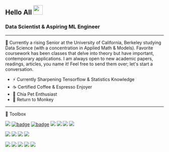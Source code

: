 ## Hello All <img src="https://media.giphy.com/media/hvRJCLFzcasrR4ia7z/giphy.gif" width="30px">

### Data Scientist & Aspiring ML Engineer 

---

🌱 Currently a rising Senior at the University of California, Berkeley studying Data Science (with a concentration in Applied Math & Models). Favorite coursework has been classes that delve into theory but have important, contemporary applications. I am always open to new academic papers, readings, articles, you name it! Feel free to send them over; let's start a conversation. 

- ⚡ Currently Sharpening Tensorflow & Statistics Knowledge
- ☕ Certified Coffee & Espresso Enjoyer
- 🌿 Chia Pet Enthusiast
- 🦍 Return to Monkey 

---

🧰 Toolbox

<a href="https://img.shields.io/badge/Python-FFD43B?style=for-the-badge&logo=python&logoColor=blue"><img src="https://img.shields.io/badge/Python-FFD43B?style=for-the-badge&logo=python&logoColor=blue"/></a>
<a href="https://img.shields.io/badge/TensorFlow-FF6F00?style=for-the-badge&logo=tensorflow&logoColor=white"><img src="https://img.shields.io/badge/TensorFlow-FF6F00?style=for-the-badge&logo=tensorflow&logoColor=white" alt="badge"/></a>
<a href="https://img.shields.io/badge/Pandas-2C2D72?style=for-the-badge&logo=pandas&logoColor=white"><img src="https://img.shields.io/badge/Pandas-2C2D72?style=for-the-badge&logo=pandas&logoColor=white" alt="badge"/></a>
<a href="https://img.shields.io/badge/Plotly-239120?style=for-the-badge&logo=plotly&logoColor=white"><img src="https://img.shields.io/badge/Plotly-239120?style=for-the-badge&logo=plotly&logoColor=white"/></a>
<a href="https://img.shields.io/badge/Numpy-777BB4?style=for-the-badge&logo=numpy&logoColor=white"><img src="https://img.shields.io/badge/Numpy-777BB4?style=for-the-badge&logo=numpy&logoColor=white"/></a>
<a href="https://img.shields.io/badge/scikit_learn-F7931E?style=for-the-badge&logo=scikit-learn&logoColor=white"><img src="https://img.shields.io/badge/scikit_learn-F7931E?style=for-the-badge&logo=scikit-learn&logoColor=white"/></a>
<a href="https://img.shields.io/badge/SciPy-654FF0?style=for-the-badge&logo=SciPy&logoColor=white"><img src="https://img.shields.io/badge/SciPy-654FF0?style=for-the-badge&logo=SciPy&logoColor=white"/></a>

<a href="https://img.shields.io/badge/MySQL-005C84?style=for-the-badge&logo=mysql&logoColor=white"><img src="https://img.shields.io/badge/MySQL-005C84?style=for-the-badge&logo=mysql&logoColor=white"/></a>
<a href="https://img.shields.io/badge/PostgreSQL-316192?style=for-the-badge&logo=postgresql&logoColor=white"><img src="https://img.shields.io/badge/PostgreSQL-316192?style=for-the-badge&logo=postgresql&logoColor=white"/></a>
<a href="https://img.shields.io/badge/SQLite-07405E?style=for-the-badge&logo=sqlite&logoColor=white"><img src="https://img.shields.io/badge/SQLite-07405E?style=for-the-badge&logo=sqlite&logoColor=white"/></a>
<a href="https://img.shields.io/badge/Supabase-181818?style=for-the-badge&logo=supabase&logoColor=white"><img src="https://img.shields.io/badge/Supabase-181818?style=for-the-badge&logo=supabase&logoColor=white"/></a>

<a href="https://img.shields.io/badge/VSCode-0078D4?style=for-the-badge&logo=visual%20studio%20code&logoColor=white"><img src="https://img.shields.io/badge/VSCode-0078D4?style=for-the-badge&logo=visual%20studio%20code&logoColor=white"/></a>
<a href="https://img.shields.io/badge/Microsoft_Excel-217346?style=for-the-badge&logo=microsoft-excel&logoColor=white"><img src="https://img.shields.io/badge/Microsoft_Excel-217346?style=for-the-badge&logo=microsoft-excel&logoColor=white"/></a>
<a href="https://img.shields.io/badge/PowerBI-F2C811?style=for-the-badge&logo=Power%20BI&logoColor=white"><img src="https://img.shields.io/badge/PowerBI-F2C811?style=for-the-badge&logo=Power%20BI&logoColor=white"/></a>
<a href="https://img.shields.io/badge/Tableau-E97627?style=for-the-badge&logo=Tableau&logoColor=white"><img src="https://img.shields.io/badge/Tableau-E97627?style=for-the-badge&logo=Tableau&logoColor=white"/></a>
<a href="https://img.shields.io/badge/GIT-E44C30?style=for-the-badge&logo=git&logoColor=white"><img src="https://img.shields.io/badge/GIT-E44C30?style=for-the-badge&logo=git&logoColor=white"/></a>

